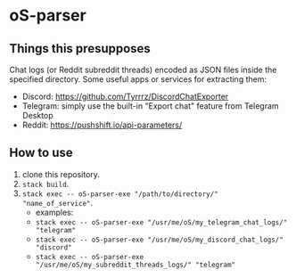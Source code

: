 # oS-parser
## Things this presupposes
Chat logs (or Reddit subreddit threads) encoded as JSON files inside the specified directory. Some useful apps or services for extracting them:
* Discord: https://github.com/Tyrrrz/DiscordChatExporter
* Telegram: simply use the built-in "Export chat" feature from Telegram Desktop
* Reddit: https://pushshift.io/api-parameters/
## How to use
1. clone this repository.
2. `stack build`.
3. `stack exec -- oS-parser-exe "/path/to/directory/" "name_of_service"`.
    * examples: 
    * `stack exec -- oS-parser-exe "/usr/me/oS/my_telegram_chat_logs/" "telegram"`
    * `stack exec -- oS-parser-exe "/usr/me/oS/my_discord_chat_logs/" "discord"`
    * `stack exec -- oS-parser-exe "/usr/me/oS/my_subreddit_threads_logs/" "telegram"`
